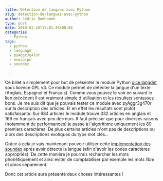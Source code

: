 ```yaml
---
title: Détection de langues avec Python
slug: detection-de-langues-avec-python
author: Cédric Bonhomme
type: post
date: 2010-02-28T17:01:44+00:00
categories:
  - Python
tags:
  - python
  - language
  - pyAggr3g470r
  - newspipe
  - soundex

---
```

Ce billet a simplement pour but de présenter le module Python
[oice.langdet](http://pypi.python.org/pypi/oice.langdet/) sous
licence GPL v3. Ce module permet de détecter la langue d'un texte (Anglais,
Espagnol et Français). Comme vous pouvez le voir en suivant le lien
précédent il est vraiment simple d'utilisation et les résultats sontassez bons.
Je me suis dit que je pouvais tester ce module avec pyAggr3g470r sur la
description des articles. Et en effet les résultats sont plutôt satisfaisants.
Sur 684 articles le module trouve 332 articles en anglais et 166 en français
avec peu derreurs. Il faut préciser que pour diverses raisons (notamment de
performances) je passe à l'algorithme uniquement les 80 premiers caractères.
De plus certains articles n'ont pas de descriptions ou alors des descriptions
exotiques du type mot clés…

Grâce à cela je vais maintenant pouvoir utiliser cette
[implémentation des soundex](http://www-lium.univ-lemans.fr/~carlier/recherche/soundex.html)
après avoir détecté la langue (afin d'avoir les codes caractères appropriés).
De cette manière je pourrais rechercher les mots phonétiquement et ainsi éviter
de comptabiliser par exemple les mots _libre_ et _libres_
séparément.

Donc cet article aura présenté deux choses intéressantes !
